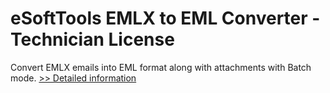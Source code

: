 # eSoftTools EMLX to EML Converter - Technician License
Convert EMLX emails into EML format along with attachments with Batch mode.
[>> Detailed information](https://secure.shareit.com/shareit/product.html?productid=300880287&affiliateid=200057808)
